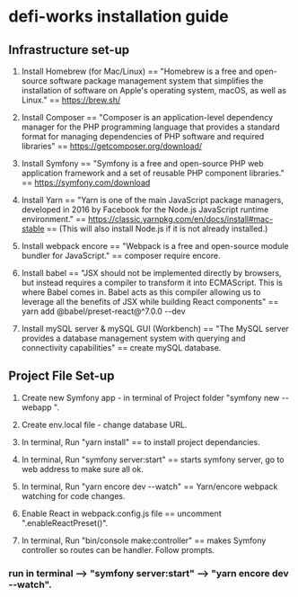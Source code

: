 # defi-works installation guide

## Infrastructure set-up

1) Install Homebrew (for Mac/Linux) == "Homebrew is a free and open-source software package management system that simplifies the installation of software on Apple's operating system, macOS, as well as Linux." == https://brew.sh/

2) Install Composer == "Composer is an application-level dependency manager for the PHP programming language that provides a standard format for managing dependencies of PHP software and required libraries" == https://getcomposer.org/download/

3) Install Symfony == "Symfony is a free and open-source PHP web application framework and a set of reusable PHP component libraries." == https://symfony.com/download

4) Install Yarn == "Yarn is one of the main JavaScript package managers, developed in 2016 by Facebook for the Node.js JavaScript runtime environment." == https://classic.yarnpkg.com/en/docs/install#mac-stable == (This will also install Node.js if it is not already installed.)

6) Install webpack encore == "Webpack is a free and open-source module bundler for JavaScript." == composer require encore.

7) Install babel == "JSX should not be implemented directly by browsers, but instead requires a compiler to transform it into ECMAScript. This is where Babel comes in. Babel acts as this compiler allowing us to leverage all the benefits of JSX while building React components" == yarn add @babel/preset-react@^7.0.0 --dev

7) Install mySQL server & mySQL GUI (Workbench) == "The MySQL server provides a database management system with querying and connectivity capabilities" == create mySQL database.

## Project File Set-up

1) Create new Symfony app - in terminal of Project folder "symfony new --webapp <project-name>".
  
2) Create env.local file - change database URL.
  
3) In terminal, Run "yarn install" == to install project dependancies.
  
4) In terminal, Run "symfony server:start" == starts symfony server, go to web address to make sure all ok.
  
5) In terminal, Run "yarn encore dev --watch" == Yarn/encore webpack watching for code changes.
  
6) Enable React in webpack.config.js file == uncomment ".enableReactPreset()".
  
7) In terminal, Run "bin/console make:controller" == makes Symfony controller so routes can be handler. Follow prompts.
  
### run in terminal --> "symfony server:start" --> "yarn encore dev --watch".
